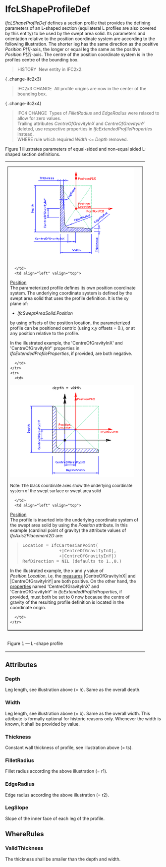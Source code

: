 # IfcLShapeProfileDef

_IfcLShapeProfileDef_ defines a section profile that provides the defining parameters of an L-shaped section (equilateral L profiles are also covered by this entity) to be used by the swept area solid. Its parameters and orientation relative to the position coordinate system are according to the following illustration. The shorter leg has the same direction as the positive _Position.P[1]_-axis, the longer or equal leg the same as the positive _Position.P[2]_-axis. The centre of the position coordinate system is in the profiles centre of the bounding box.

> HISTORY&nbsp; New entity in IFC2x2.

{ .change-ifc2x3}
> IFC2x3 CHANGE&nbsp; All profile origins are now in the center of the bounding box.

{ .change-ifc2x4}
> IFC4 CHANGE&nbsp; Types of _FilletRadius_ and _EdgeRadius_ were relaxed to allow for zero values.  
> Trailing attributes _CentreOfGravityInX_ and _CentreOfGravityInY_ deleted, use respective properties in _IfcExtendedProfileProperties_ instead.  
> WHERE rule which required _Width_ &lt;= _Depth_ removed.

Figure 1 illustrates parameters of equal-sided and non-equal sided L-shaped section definitions.

<table>
<tr><td>
<table border="1" cellpadding="2" cellspacing="2" width="100%">
  <tbody>
    <tr>
      <td align="left" valign="top" width="420">

<img alt="non equal sided L-shape" src="../../../../figures/ifclshapeprofiledef_layout1.gif" border="0" height="300" width="400">

      </td>
      <td align="left" valign="top">

<p><u>Position</u> <br>
The parameterized profile defines its own position coordinate system.
The underlying coordinate system is defined by the swept area solid
that uses the profile definition. It is the xy plane of:</p>
      <ul>
        <li><em>IfcSweptAreaSolid.Position</em></li>
      </ul>
<p>by using offsets of the position location, the parameterized profile
can be positioned centric (using x,y offsets = 0.), or at any position
relative to the profile.</p>

<p>In the illustrated example, the 'CentreOfGravityInX' and 'CentreOfGravityInY' properties in <em>IfcExtendedProfileProperties</em>, if provided, are both negative.</p>

      </td>
    </tr>
    <tr>
      <td>

<img alt="equal sided L-shape" src="../../../../figures/ifclshapeprofiledef_layout2.gif" border="0" height="300" width="400"><br>

<font size="-1">Note:
The black coordinate axes show the
underlying coordinate system of the swept surface or swept area solid</font>

      </td>
      <td align="left" valign="top">

<p><u>Position</u> <br>
The profile is inserted into the underlying
coordinate system of the swept area solid by using the <em>Position</em>
attribute. In this example (cardinal point of gravity) the
attribute values of <em>IfcAxis2Placement2D</em>
are:</p>

<blockquote>
<p><tt>Location = IfcCartesianPoint(<br>
&nbsp;&nbsp;&nbsp;&nbsp;&nbsp;&nbsp;&nbsp;&nbsp;&nbsp;&nbsp;&nbsp;&nbsp;&nbsp;&nbsp;+|CentreOfGravityInX|,<br>
&nbsp;&nbsp;&nbsp;&nbsp;&nbsp;&nbsp;&nbsp;&nbsp;&nbsp;&nbsp;&nbsp;&nbsp;&nbsp;&nbsp;+|CentreOfGravityInY|)<br>
RefDirection = NIL (defaults to 1.,0.)</tt></p>
</blockquote>

<p>In the illustrated example, the x and y value of <em>Position.Location</em>, i.e. the <u>measures</u> |CentreOfGravityInX| and |CentreOfGravityInY| are both positive.  On the other hand, the <u>properties</u> named 'CentreOfGravityInX' and 'CentreOfGravityInY' in <em>IfcExtendedProfileProperties</em>, if provided, must both be set to 0 now because the centre of gravity of the resulting profile definition is located in the coordinate origin.</p>

      </td>
    </tr>
  </tbody>
</table>
</td></tr>
<tr><td><p class="figure">Figure 1 &mdash; L-shape profile</p></td></tr>
</table>

## Attributes

### Depth
Leg length, see illustration above (= h). Same as the overall depth.

### Width
Leg length, see illustration above (= b). Same as the overall width. This attribute is formally optional for historic reasons only. Whenever the width is known, it shall be provided by value.

### Thickness
Constant wall thickness of profile, see illustration above (= ts).

### FilletRadius
Fillet radius according the above illustration (= r1).

### EdgeRadius
Edge radius according the above illustration (= r2).

### LegSlope
Slope of the inner face of each leg of the profile.

## WhereRules

### ValidThickness
The thickness shall be smaller than the depth and width.
